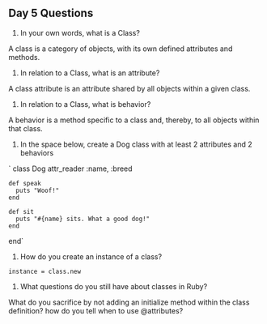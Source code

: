 ## Day 5 Questions

1. In your own words, what is a Class?

A class is a category of objects, with its own defined attributes and methods.

1. In relation to a Class, what is an attribute?

A class attribute is an attribute shared by all objects within a given class.

1. In relation to a Class, what is behavior?

A behavior is a method specific to a class and, thereby, to all objects within that class.

1. In the space below, create a Dog class with at least 2 attributes and 2 behaviors

` class Dog
    attr_reader :name, :breed

    def speak
      puts "Woof!"
    end

    def sit
      puts "#{name} sits. What a good dog!"
    end
  end`

1. How do you create an instance of a class?

  `instance = class.new`

1. What questions do you still have about classes in Ruby?

What do you sacrifice by not adding an initialize method within the class definition?
how do you tell when to use @attributes?
